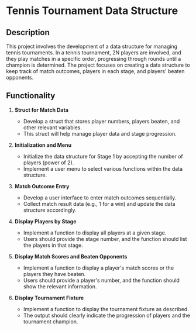# Tennis Tournament Data Structure

## Description

This project involves the development of a data structure for managing tennis tournaments. In a tennis tournament, 2N players are involved, and they play matches in a specific order, progressing through rounds until a champion is determined. The project focuses on creating a data structure to keep track of match outcomes, players in each stage, and players' beaten opponents.

## Functionality

1. **Struct for Match Data** 
   - Develop a struct that stores player numbers, players beaten, and other relevant variables.
   - This struct will help manage player data and stage progression.
   
2. **Initialization and Menu** 
   - Initialize the data structure for Stage 1 by accepting the number of players (power of 2).
   - Implement a user menu to select various functions within the data structure.

3. **Match Outcome Entry** 
   - Develop a user interface to enter match outcomes sequentially.
   - Collect match result data (e.g., 1 for a win) and update the data structure accordingly.

4. **Display Players by Stage**
   - Implement a function to display all players at a given stage.
   - Users should provide the stage number, and the function should list the players in that stage.

5. **Display Match Scores and Beaten Opponents** 
   - Implement a function to display a player's match scores or the players they have beaten.
   - Users should provide a player's number, and the function should show the relevant information.

6. **Display Tournament Fixture** 
   - Implement a function to display the tournament fixture as described.
   - The output should clearly indicate the progression of players and the tournament champion.
